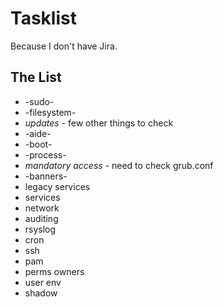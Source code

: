 # Tasklist #

Because I don't have Jira.

## The List ##

* -sudo-
* -filesystem-
* *updates* - few other things to check
* -aide-
* -boot-
* -process-
* *mandatory access* - need to check grub.conf
* -banners-
* legacy services
* services
* network
* auditing
* rsyslog
* cron
* ssh
* pam
* perms owners
* user env
* shadow
